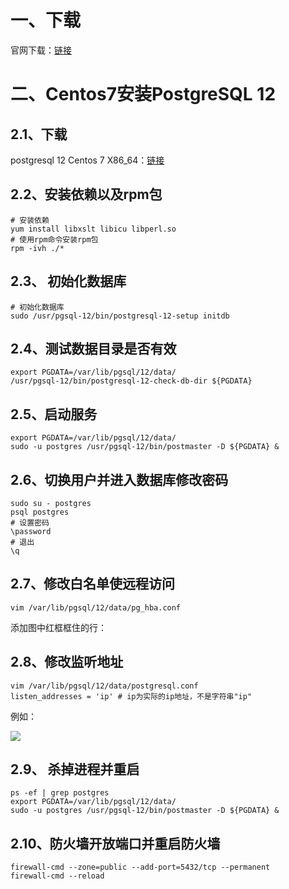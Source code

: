 # 一、下载

官网下载：[链接](https://www.postgresql.org/download/)

# 二、Centos7安装PostgreSQL 12

## 2.1、下载

postgresql 12 Centos 7 X86_64：[链接](https://yum.postgresql.org/12/redhat/rhel-7-x86_64/repoview/postgresqldbserver12.group.html)

## 2.2、安装依赖以及rpm包

```shell
# 安装依赖
yum install libxslt libicu libperl.so
# 使用rpm命令安装rpm包
rpm -ivh ./*
```
## 2.3、 初始化数据库
```shell
# 初始化数据库
sudo /usr/pgsql-12/bin/postgresql-12-setup initdb
```
## 2.4、测试数据目录是否有效
```shell
export PGDATA=/var/lib/pgsql/12/data/
/usr/pgsql-12/bin/postgresql-12-check-db-dir ${PGDATA}
```
## 2.5、启动服务
```shell
export PGDATA=/var/lib/pgsql/12/data/
sudo -u postgres /usr/pgsql-12/bin/postmaster -D ${PGDATA} &
```
## 2.6、切换用户并进入数据库修改密码
```shell
sudo su - postgres
psql postgres
# 设置密码
\password
# 退出
\q
```
## 2.7、修改白名单使远程访问
```shell
vim /var/lib/pgsql/12/data/pg_hba.conf
```
添加图中红框框住的行：



## 2.8、修改监听地址
```shell
vim /var/lib/pgsql/12/data/postgresql.conf
listen_addresses = 'ip' # ip为实际的ip地址，不是字符串"ip"
```
例如：

![](https://cdn.nlark.com/yuque/0/2022/png/23085707/1651894747219-b91bd108-d41b-4ef3-92cd-d75f8fe9cd5a.png)

  

## 2.9、 杀掉进程并重启
```shell
ps -ef | grep postgres
export PGDATA=/var/lib/pgsql/12/data/
sudo -u postgres /usr/pgsql-12/bin/postmaster -D ${PGDATA} &
```
## 2.10、防火墙开放端口并重启防火墙
```shell
firewall-cmd --zone=public --add-port=5432/tcp --permanent
firewall-cmd --reload
```